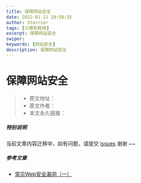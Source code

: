 ```yaml
---
title: 保障网站安全
date: 2022-01-11 20:58:35
author: Starrier
tags: [计算机网络]
excerpt: 保障网站安全
swiper:
keywords: [网站安全]
description: 保障网站安全
---
```


# 保障网站安全

> * 原文地址：[]()
> * 原文作者：[]()
> * 本文永久链接：[]()

##### **特别说明**

当前文章内容迁移中，如有问题，请提交 [issues](https://github.com/Starrier/starrier.github.io/issues) 谢谢 ~~

##### 参考文章

- [常见Web安全漏洞（一）](https://juejin.cn/post/6887410793059450887)
